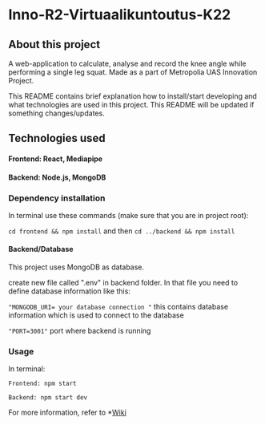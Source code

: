 # Inno-R2-Virtuaalikuntoutus-K22

## About this project

A web-application to calculate, analyse and record the knee angle while performing a single leg squat. Made as a part of Metropolia UAS Innovation Project.

This README contains brief explanation how to install/start developing and what technologies are used in this project. This README will be updated if something changes/updates.

## Technologies used

#### Frontend: React, Mediapipe 

#### Backend: Node.js, MongoDB

### Dependency installation

In terminal use these commands (make sure that you are in project root):

` cd frontend && npm install ` and then ` cd ../backend && npm install `

#### Backend/Database

This project uses MongoDB as database.

create new file called ".env" in backend folder. In that file you need to define database information like this:

` "MONGODB_URI= your database connection " ` this contains database information which is used to connect to the database 

` "PORT=3001" ` port where backend is running

### Usage

In terminal:

` Frontend: npm start `

` Backend: npm start dev `

For more information, refer to *[Wiki](https://github.com/ristoml/Inno-R2-Virtuaalikuntoutus-K22/wiki)
